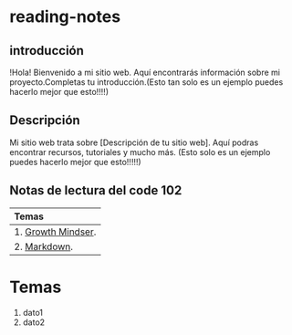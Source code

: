 # reading-notes

## introducción

!Hola! Bienvenido a mi sitio web. Aquí encontrarás información sobre mi proyecto.Completas tu introducción.(Esto tan solo es un ejemplo puedes hacerlo mejor que esto!!!!)

## Descripción

Mi sitio web trata sobre [Descripción de tu sitio web]. Aquí podras encontrar recursos, tutoriales y mucho más. (Esto solo es un ejemplo puedes hacerlo mejor que esto!!!!!)


## Notas de lectura del code 102 

| Temas | 
| :----------  |
| 1. [Growth Mindser](./102/growth-mindset.md).  |
| 2. [Markdown](./102/markdown.md).     | 


# Temas
  1. dato1
  2. dato2 


